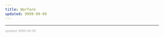 ```yaml
---
title: Warfare
updated: 9999-99-99
---
```



---

<sup><sub><font color="#a6a6a6">updated: 9999-99-99</font></sub></sup>